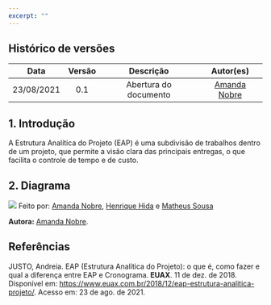 ```yaml
---
excerpt: ""
---
```

## Histórico de versões

| Data       | Versão | Descrição                      | Autor(es) |
| :--------: | :----: | :----------------------------: | :-------: |
| 23/08/2021 |  0.1   |     Abertura do documento      | [Amanda Nobre](https://github.com/AmandaNbr) |

## 1. Introdução

A Estrutura Analítica do Projeto (EAP) é uma subdivisão de trabalhos dentro de um projeto, que permite a visão clara das principais entregas, o que facilita o controle de tempo e de custo.

## 2. Diagrama

![](https://user-images.githubusercontent.com/54778783/130526304-44c5f133-c2d3-4098-90ab-a8d7b517f003.png)
Feito por: [Amanda Nobre](https://github.com/AmandaNbr), [Henrique Hida](https://github.com/HenriqueHida) e [Matheus Sousa](https://github.com/gatotabaco)


**Autora:** [Amanda Nobre](https://github.com/AmandaNbr).

## Referências
JUSTO, Andreia. EAP (Estrutura Analítica do Projeto): o que é, como fazer e qual a diferença entre EAP e Cronograma. **EUAX**. 11 de dez. de 2018. Disponível em: <https://www.euax.com.br/2018/12/eap-estrutura-analitica-projeto/>. Acesso em: 23 de ago. de 2021.



